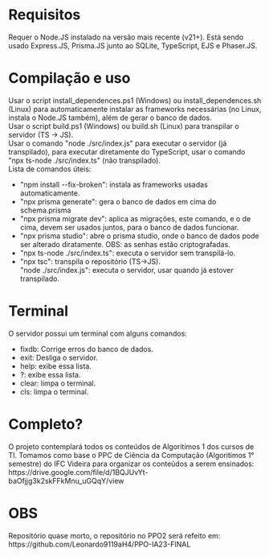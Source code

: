 <h1>Requisitos</h1>
Requer o Node.JS instalado na versão mais recente (v21+). Está sendo usado Express.JS, Prisma.JS junto ao SQLite, TypeScript, EJS e Phaser.JS.<br>
<h1>Compilação e uso</h1>
Usar o script install_dependences.ps1 (Windows) ou install_dependences.sh (Linux) para automaticamente instalar as frameworks necessárias (no Linux, instala o Node.JS também), além de gerar o banco de dados.<br>
Usar o script build.ps1 (Windows) ou build.sh (Linux) para transpilar o servidor (TS -> JS).<br>
Usar o comando "node ./src/index.js" para executar o servidor (já transpilado), para executar diretamente do TypeScript, usar o comando "npx ts-node ./src/index.ts" (não transpilado).<br>
Lista de comandos úteis:</br>
<ul>
  <li>"npm install --fix-broken": instala as frameworks usadas automaticamente.</li>
  <li>"npx prisma generate": gera o banco de dados em cima do schema.prisma</li>
  <li>"npx prisma migrate dev": aplica as migrações, este comando, e o de cima, devem ser usados juntos, para o banco de dados funcionar.</li>
  <li>"npx prisma studio": abre o prisma studio, onde o banco de dados pode ser alterado diratamente. OBS: as senhas estão criptografadas.</li>
  <li>"npx ts-node ./src/index.ts": executa o servidor sem transpilá-lo.</li>
  <li>"npx tsc": transpila o repositório (TS->JS).</li>
  <l1>"node ./src/index.js": executa o servidor, usar quando já estover transpilado.</l1>
</ul>
<h1>Terminal</h1>
O servidor possui um terminal com alguns comandos:<br>
<ul>
<li>fixdb: Corrige erros do banco de dados.</li>
<li>exit: Desliga o servidor.</li>
<li>help: exibe essa lista.</li>
<li>?: exibe essa lista.</li>
<li>clear: limpa o terminal.</li>
<li>cls: limpa o terminal.</li>
</ul>
<h1>Completo?</h1>
O projeto contemplará todos os conteúdos de Algoritimos 1 dos cursos de TI. Tomamos como base o PPC de Ciência da Computação (Algoritimos 1° semestre) do IFC Videira para organizar os conteúdos a serem ensinados: https://drive.google.com/file/d/1BQJUvYt-baOfjjg3k2skFFkMnu_uGQqY/view <br>
<h1>OBS</h1>
Repositório quase morto, o repositório no PPO2 será refeito em: https://github.com/Leonardo9119aH4/PPO-IA23-FINAL<br>
